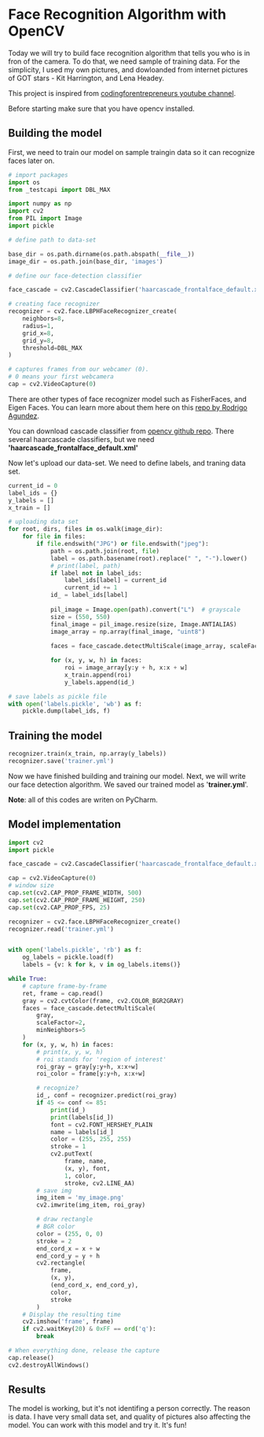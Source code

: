 # Face Recognition Algorithm with OpenCV

Today we will try to build face recognition algorithm that tells you who is in fron of the camera. To do that, we need sample of training data. For the simplicity, I used my own pictures, and dowloanded from internet pictures of GOT stars - Kit Harrington, and Lena Headey.

This project is inspired from <a href='https://www.codingforentrepreneurs.com/'> codingforentrepreneurs youtube channel</a>.

Before starting make sure that you have opencv installed.

## Building the model

First, we need to train our model on sample traingin data so it can recognize faces later on.


```python
# import packages
import os
from _testcapi import DBL_MAX

import numpy as np
import cv2
from PIL import Image
import pickle
```


```python
# define path to data-set

base_dir = os.path.dirname(os.path.abspath(__file__))
image_dir = os.path.join(base_dir, 'images')
```


```python
# define our face-detection classifier

face_cascade = cv2.CascadeClassifier('haarcascade_frontalface_default.xml')

# creating face recognizer 
recognizer = cv2.face.LBPHFaceRecognizer_create(
    neighbors=8,
    radius=1,
    grid_x=8,
    grid_y=8,
    threshold=DBL_MAX
)

# captures frames from our webcamer (0). 
# 0 means your first webcamera
cap = cv2.VideoCapture(0) 
```

There are other types of face recognizer model such as FisherFaces, and Eigen Faces. You can learn more about them here on this <a href='https://github.com/rragundez/PyData/blob/master/notebooks_tutorial/03_Building_the_Recognition_Model.ipynb'>repo by Rodrigo Agundez</a>.

You can download cascade classifier from <a href='https://github.com/opencv/opencv/tree/master/data/haarcascades'>opencv github repo</a>. There several haarcascade classifiers, but we need **'haarcascade_frontalface_default.xml'**

Now let's upload our data-set. We need to define labels, and traning data set.


```python
current_id = 0
label_ids = {}
y_labels = []
x_train = []
```


```python
# uploading data set
for root, dirs, files in os.walk(image_dir):
    for file in files:
        if file.endswith("JPG") or file.endswith("jpeg"):
            path = os.path.join(root, file)
            label = os.path.basename(root).replace(" ", "-").lower()
            # print(label, path)
            if label not in label_ids:
                label_ids[label] = current_id
                current_id += 1
            id_ = label_ids[label]
            
            pil_image = Image.open(path).convert("L")  # grayscale
            size = (550, 550)
            final_image = pil_image.resize(size, Image.ANTIALIAS)
            image_array = np.array(final_image, "uint8")
            
            faces = face_cascade.detectMultiScale(image_array, scaleFactor=1.5, minNeighbors=5)

            for (x, y, w, h) in faces:
                roi = image_array[y:y + h, x:x + w]
                x_train.append(roi)
                y_labels.append(id_)
```


```python
# save labels as pickle file
with open('labels.pickle', 'wb') as f:
    pickle.dump(label_ids, f)
```

## Training the model


```python
recognizer.train(x_train, np.array(y_labels))
recognizer.save('trainer.yml')
```

Now we have finished building and training our model. Next, we will write our face detection algorithm. We saved our trained model as '**trainer.yml**'.

**Note**: all of this codes are writen on PyCharm. 

## Model implementation


```python
import cv2
import pickle

face_cascade = cv2.CascadeClassifier('haarcascade_frontalface_default.xml')

cap = cv2.VideoCapture(0)
# window size
cap.set(cv2.CAP_PROP_FRAME_WIDTH, 500)
cap.set(cv2.CAP_PROP_FRAME_HEIGHT, 250)
cap.set(cv2.CAP_PROP_FPS, 25)

recognizer = cv2.face.LBPHFaceRecognizer_create()
recognizer.read('trainer.yml')


with open('labels.pickle', 'rb') as f:
    og_labels = pickle.load(f)
    labels = {v: k for k, v in og_labels.items()}

while True:
    # capture frame-by-frame
    ret, frame = cap.read()
    gray = cv2.cvtColor(frame, cv2.COLOR_BGR2GRAY)
    faces = face_cascade.detectMultiScale(
        gray,
        scaleFactor=2,
        minNeighbors=5
    )
    for (x, y, w, h) in faces:
        # print(x, y, w, h)
        # roi stands for 'region of interest'
        roi_gray = gray[y:y+h, x:x+w]
        roi_color = frame[y:y+h, x:x+w]

        # recognize?
        id_, conf = recognizer.predict(roi_gray)
        if 45 <= conf <= 85:
            print(id_)
            print(labels[id_])
            font = cv2.FONT_HERSHEY_PLAIN
            name = labels[id_]
            color = (255, 255, 255)
            stroke = 1
            cv2.putText(
                frame, name,
                (x, y), font,
                1, color,
                stroke, cv2.LINE_AA)
        # save img
        img_item = 'my_image.png'
        cv2.imwrite(img_item, roi_gray)

        # draw rectangle
        # BGR color
        color = (255, 0, 0)
        stroke = 2
        end_cord_x = x + w
        end_cord_y = y + h
        cv2.rectangle(
            frame,
            (x, y),
            (end_cord_x, end_cord_y),
            color,
            stroke
        )
    # Display the resulting time
    cv2.imshow('frame', frame)
    if cv2.waitKey(20) & 0xFF == ord('q'):
        break

# When everything done, release the capture
cap.release()
cv2.destroyAllWindows()
```

## Results

The model is working, but it's not identifing a person correctly. The reason is data. I have very small data set, and quality of pictures also  affecting the model. You can work with this model and try it. It's fun!


```python

```
